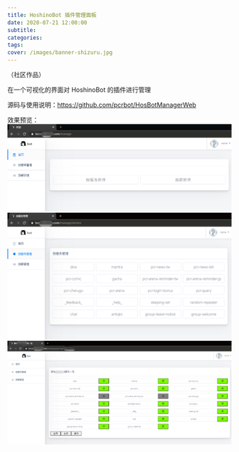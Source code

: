 ```yaml
---
title: HoshinoBot 插件管理面板
date: 2020-07-21 12:00:00
subtitle:
categories:
tags:
cover: /images/banner-shizuru.jpg
---
```


（社区作品）

在一个可视化的界面对 HoshinoBot 的插件进行管理

源码与使用说明：<https://github.com/pcrbot/HosBotManagerWeb>

效果预览：
![效果图](/images/HosBotManagerWeb-1.png)
![效果图](/images/HosBotManagerWeb-2.png)
![效果图](/images/HosBotManagerWeb-3.png)
